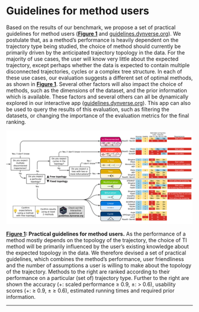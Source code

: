 
# Guidelines for method users

Based on the results of our benchmark, we propose a set of practical
guidelines for method users ([**Figure 1**](#fig_user_guidelines) and
[guidelines.dynverse.org](http://guidelines.dynverse.org)). We postulate
that, as a method’s performance is heavily dependent on the trajectory
type being studied, the choice of method should currently be primarily
driven by the anticipated trajectory topology in the data. For the
majority of use cases, the user will know very little about the expected
trajectory, except perhaps whether the data is expected to contain
multiple disconnected trajectories, cycles or a complex tree structure.
In each of these use cases, our evaluation suggests a different set of
optimal methods, as shown in [**Figure 1**](#fig_user_guidelines).
Several other factors will also impact the choice of methods, such as
the dimensions of the dataset, and the prior information which is
available. These factors and several others can all be dynamically
explored in our interactive app
([guidelines.dynverse.org](https://guidelines.dynverse.org)). This app
can also be used to query the results of this evaluation, such as
filtering the datasets, or changing the importance of the evaluation
metrics for the final ranking.

<p>

<a name = 'fig_user_guidelines'></a> <img src = "guidelines.png" />

</p>

<p>

<strong>[**Figure 1**](#fig_user_guidelines): Practical guidelines for
method users.</strong> As the performance of a method mostly depends on
the topology of the trajectory, the choice of TI method will be
primarily influenced by the user’s existing knowledge about the expected
topology in the data. We therefore devised a set of practical
guidelines, which combines the method’s performance, user friendliness
and the number of assumptions a user is willing to make about the
topology of the trajectory. Methods to the right are ranked according to
their performance on a particular (set of) trajectory type. Further to
the right are shown the accuracy (+: scaled performance ≥ 0.9, ±: \>
0.6), usability scores (+: ≥ 0.9, ± ≥ 0.6), estimated running times and
required prior information.

</p>

-----
